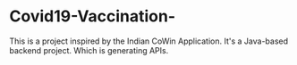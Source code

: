 # Covid19-Vaccination-

This is a project inspired by the Indian CoWin Application. It's a Java-based backend
project. Which is generating APIs.


